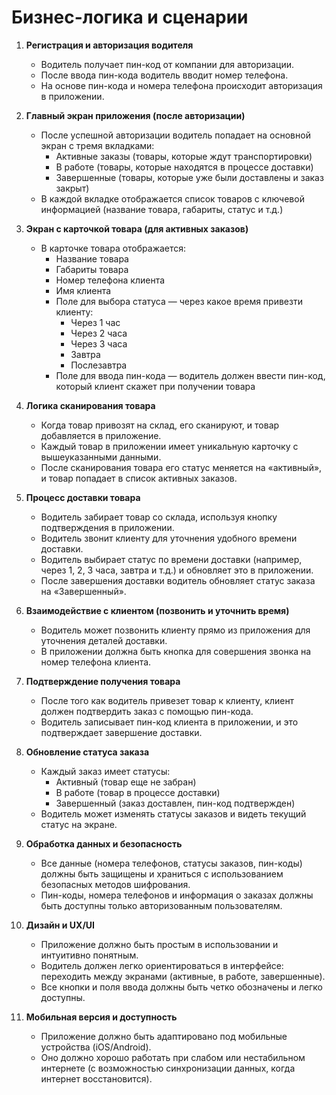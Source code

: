 # Бизнес-логика и сценарии

1. **Регистрация и авторизация водителя**
   - Водитель получает пин-код от компании для авторизации.
   - После ввода пин-кода водитель вводит номер телефона.
   - На основе пин-кода и номера телефона происходит авторизация в приложении.

2. **Главный экран приложения (после авторизации)**
   - После успешной авторизации водитель попадает на основной экран с тремя вкладками:
     - Активные заказы (товары, которые ждут транспортировки)
     - В работе (товары, которые находятся в процессе доставки)
     - Завершенные (товары, которые уже были доставлены и заказ закрыт)
   - В каждой вкладке отображается список товаров с ключевой информацией (название товара, габариты, статус и т.д.)

3. **Экран с карточкой товара (для активных заказов)**
   - В карточке товара отображается:
     - Название товара
     - Габариты товара
     - Номер телефона клиента
     - Имя клиента
     - Поле для выбора статуса — через какое время привезти клиенту:
       - Через 1 час
       - Через 2 часа
       - Через 3 часа
       - Завтра
       - Послезавтра
     - Поле для ввода пин-кода — водитель должен ввести пин-код, который клиент скажет при получении товара

4. **Логика сканирования товара**
   - Когда товар привозят на склад, его сканируют, и товар добавляется в приложение.
   - Каждый товар в приложении имеет уникальную карточку с вышеуказанными данными.
   - После сканирования товара его статус меняется на «активный», и товар попадает в список активных заказов.

5. **Процесс доставки товара**
   - Водитель забирает товар со склада, используя кнопку подтверждения в приложении.
   - Водитель звонит клиенту для уточнения удобного времени доставки.
   - Водитель выбирает статус по времени доставки (например, через 1, 2, 3 часа, завтра и т.д.) и обновляет это в приложении.
   - После завершения доставки водитель обновляет статус заказа на «Завершенный».

6. **Взаимодействие с клиентом (позвонить и уточнить время)**
   - Водитель может позвонить клиенту прямо из приложения для уточнения деталей доставки.
   - В приложении должна быть кнопка для совершения звонка на номер телефона клиента.

7. **Подтверждение получения товара**
   - После того как водитель привезет товар к клиенту, клиент должен подтвердить заказ с помощью пин-кода.
   - Водитель записывает пин-код клиента в приложении, и это подтверждает завершение доставки.

8. **Обновление статуса заказа**
   - Каждый заказ имеет статусы:
     - Активный (товар еще не забран)
     - В работе (товар в процессе доставки)
     - Завершенный (заказ доставлен, пин-код подтвержден)
   - Водитель может изменять статусы заказов и видеть текущий статус на экране.

9. **Обработка данных и безопасность**
   - Все данные (номера телефонов, статусы заказов, пин-коды) должны быть защищены и храниться с использованием безопасных методов шифрования.
   - Пин-коды, номера телефонов и информация о заказах должны быть доступны только авторизованным пользователям.

10. **Дизайн и UX/UI**
    - Приложение должно быть простым в использовании и интуитивно понятным.
    - Водитель должен легко ориентироваться в интерфейсе: переходить между экранами (активные, в работе, завершенные).
    - Все кнопки и поля ввода должны быть четко обозначены и легко доступны.

11. **Мобильная версия и доступность**
    - Приложение должно быть адаптировано под мобильные устройства (iOS/Android).
    - Оно должно хорошо работать при слабом или нестабильном интернете (с возможностью синхронизации данных, когда интернет восстановится).
